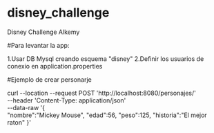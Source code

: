 # disney_challenge
Disney Challenge Alkemy


#Para levantar la app:

1.Usar DB Mysql creando esquema "disney"
2.Definir los usuarios de conexio en application.properties



#Ejemplo de crear personarje

curl --location --request POST 'http://localhost:8080/personajes/' \
--header 'Content-Type: application/json' \
--data-raw '{   
"nombre":"Mickey Mouse",
"edad":56,
"peso":125,
"historia":"El mejor raton"
}'